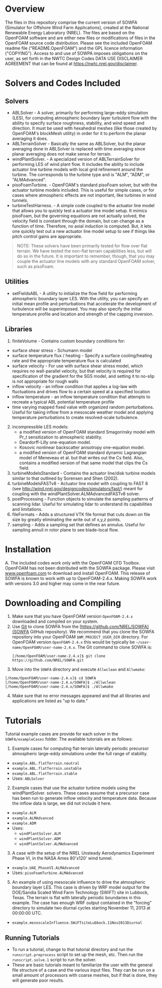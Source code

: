 # Overview
The files in this repository comprise the current version of SOWFA (Simulator for
Offshore Wind Farm Applications), created at the National Renewable Energy
Laboratory (NREL).  The files are based on the OpenFOAM software and are
either new files or modifications of files in the OpenFOAM source code
distribution. Please see the included OpenFOAM readme file
("README.OpenFOAM") and the GPL licence information ("COPYING"). Access
to and use of SOWPA imposes obligations on the user, as set forth in the
NWTC Design Codes DATA USE DISCLAIMER AGREEMENT that can be found at
<https://nwtc.nrel.gov/disclaimer>.

# Solvers and Codes Included
## Solvers
 * ABLSolver - A  solver, primarily for performing large-eddy simulation
   (LES), for computing atmospheric boundary layer turbulent flow with
   the ability to specify surface roughness, stability, and wind speed
   and direction. It must be used with hexahedral meshes (like those
   created by OpenFOAM's blockMesh utility) in order for it to perform
   the planar averaging it does.
 * ABLTerrainSolver - Basically the same as ABLSolver, but the planar
   averaging done in ABLSolver is replaced with time averaging since
   planar averaging does not make sense for terrain.
 * windPlantSolver.<X> - A specialized version of ABLTerrainSolver for
   performing LES of wind plant flow.  It includes the ability to
   include actuator line turbine models with local grid refinement
   around the turbine. The <X> corresponds to the turbine type and is
   "ALM", "ADM", or "ALMAdvanced".
 * pisoFoamTurbine.<X> - OpenFOAM's standard pisoFoam solver, but with the
   actuator turbine models included.  This is useful for simple cases, or
   for cases where atmospheric effects are not important, like turbines
   in wind tunnels.
 * turbineTestHarness.<X> - A simple code coupled to the actuator line model
   that allows you to quickly test a actuator line model setup.  It mimics
   pisoFoam, but the governing equations are not actually solved, the
   velocity field is constant through the domain, but can change as a
   function of time.  Therefore, no axial induction is computed.  But, it
   lets one quickly test out a new actuator line model setup to see if
   things like pitch control gains are appropriate.

> NOTE:  These solvers have been primarily tested for flow over flat terrain.
We have tested the non-flat terrain capabilities less, but will do so in the
future.  It is important to remember, though, that you may couple the
actuator line models with any standard OpenFOAM solver, such as pisoFoam.



## Utilities
 * setFieldsABL - A utility to initialize the flow field for performing
   atmospheric boundary layer LES.  With the utility, you can specify
   an initial mean profile and perturbations that accelerate the
   development of turbulence will be superimposed.  You may also
   specify the initial temperature profile and location and strength
   of the capping inversion.
   
##  Libraries
1. finiteVolume - Contains custom boundary conditions for:
 * surface shear stress - Schumann model
 * surface temperature flux / heating - Specify a surface cooling/heating
 rate and the appropriate temperature flux is calculated
 * surface velocity - For use with surface shear stress model, which
 requires no wall-parallel velocity, but that velocity   is required for
 specification of the gradient for the SGS model, and setting it to
 no-slip is not appropriate for rough walls
 * inflow velocity - an inflow condition that applies a log-law with
 fluctuations and drives flow to a certain speed at a specified location
 * inflow temperature - an inflow temperature condition that attempts to
 recreate a typical ABL potential temperature profile
 * time varying mapped fixed value with organized random perturbations.
 Useful for taking inflow from a mesoscale weather model and applying
 temperature perturbations to create resolved-scale turbulence.
2. incompressible LES models:
     * a modified version of OpenFOAM standard Smagorinsky model with Pr_t
   sensitization to atmospheric stability.
     * Deardorff-Lilly one-equation model.
     * Kosovic nonlinear backscatter anisotropy one-equation model.
     * a modified version of OpenFOAM standard dynamic Lagrangian model of
       Meneveau et al. but  that writes out the Cs field.  Also, contains a
       modified version of that same model that clips the Cs field.
3. turbineModelsStandard - Contains the actuator line/disk turbine
   models similar to that outlined by Sorensen and Shen (2002).
4. turbineModelsFASTv8 - Actuator line model with coupling to FAST 8
   (see http://wind.nrel.gov/designcodes/simulators/fast/) meant for
   coupling with the windPlantSolver.ALMAdvancedFASTv8 solver.
5. postProcessing - Function objects to simulate the sampling patterns
   of scanning lidar.  Useful for simulating lidar to understand its
   capabilities and limitations.
6. fileFormats - Adds a structured VTK file format that cuts down
   on file size by greatly eliminating the write out of x,y,z points.
7. sampling - Adds a sampling set that defines an annulus.  Useful
   for sampling annuli in rotor plane to see blade-local flow.

# Installation
A. The included codes work only with the OpenFOAM CFD Toolbox.  OpenFOAM has
not been distributed with the SOWFA package.  Please visit www.openfoam.com
to download and install OpenFOAM.  This release of SOWFA is known to work
with up to OpenFOAM-2.4.x.  Making SOWFA work with versions 3.0 and higher
may come in the near future.


# Downloading and Compiling
1.  Make sure that you have OpenFOAM version `OpenFOAM-2.4.x` downloaded and
    compiled on your system.
2.  Use [Git](https://git-scm.com/) to clone SOWFA from the [https://github.com/NREL/SOWFA](SOWFA GitHub
    repository). We recommend that you clone the SOWFA repository into your
    OpenFOAM `$WM_PROJECT_USER_DIR` directory. For OpenFOAM version
    `OpenFOAM-2.4.x` this would be typically be
    `~/user-name/OpenFOAM/user-name-2.4.x`. The Git command to clone SOWFA is:
    ```
    [/home/OpenFOAM/user-name-2.4.x]$ git clone https://github.com/NREL/SOWFA.git
    ```
3.  Move into the `SOWFA` directory and execute `Allwclean` and `Allwmake`:
```
[/home/OpenFOAM/user-name-2.4.x]$ cd SOWFA
[/home/OpenFOAM/user-name-2.4.x/SOWFA]$ ./Allwclean
[/home/OpenFOAM/user-name-2.4.x/SOWFA]$ ./Allwmake
```
4.  Make sure that no error messages appeared and that all libraries
    and applications are listed as "up to date."

# Tutorials
Tutorial example cases are provide for each solver in the `SOWFA/exampleCases` folder. The available tutorials are
as follows:
1. Example cases for computing flat-terrain laterally periodic precursor
  atmospheric large-eddy simulations under the full range of stability.
 * `example.ABL.flatTerrain.neutral`
 * `example.ABL.flatTerrain.unstable`
 * `example.ABL.flatTerrain.stable`
 * Uses: `ABLSolver`

2. Example cases that use the actuator turbine models using the
  windPlantSolver.<X> solvers.  These cases assume that a precursor
  case has been run to generate inflow velocity and temperature
  data.  Because the inflow data is large, we did not include it here.
 * `example.ALM`
 * `example.ALMAdvanced`
 * `example.ADM`
 * Uses:
     * `windPlantSolver.ALM`
     * `windPlantSolver.ADM`
     * `windPlantSolver.ALMAdvanced`
3. A case with the setup of the NREL Unsteady Aerodynamics Experiment
  Phase VI, in the NASA Ames 80'x120' wind tunnel.
 * `example.UAE_PhaseVI.ALMAdvanced`
 * Uses: `pisoFoamTurbine.ALMAdvanced`

5. An example of using mesoscale influence to drive the atmospheric
 boundary layer LES.  This case is driven by WRF model output
 for the DOE/Sandia Scaled Wind Farm Technology (SWiFT) site in
 Lubbock, Texas.  The terrain is flat with laterally periodic
 boundaries in this example.  The case has enough WRF output
 contained in the "forcing" directory to simulate two diurnal
 cycles starting November 11, 2013 at 00:00:00 UTC.
 * `example.mesoscaleInfluence.SWiFTsiteLubbock.11Nov2013Diurnal`

## Running Tutorials
* To run a tutorial, change to that tutorial directory and run the
`runscript.preprocess` script to set up the mesh, etc.  Then run the
`runscript.solve.1` script to run the solver.
* These are basic tutorials meant to familiarize the user with the
general file structure of a case and the various input files.  They
can be run on a small amount of processors with coarse meshes, but if
that is done, they will generate poor results.
